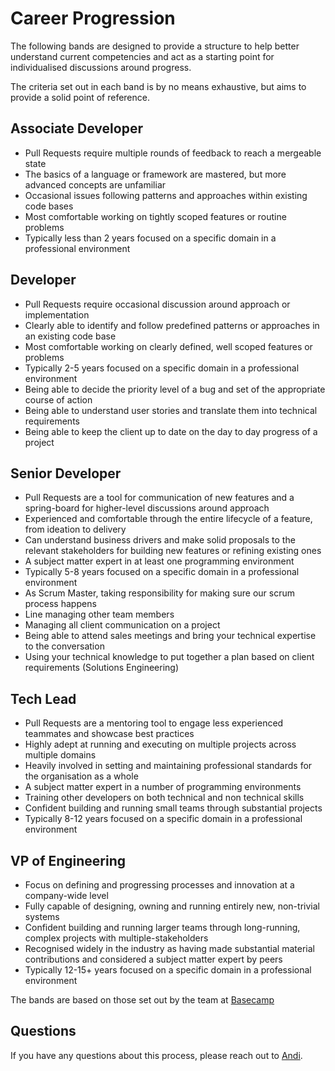 # Career Progression

The following bands are designed to provide a structure to help better
understand current competencies and act as a starting point for individualised
discussions around progress.

The criteria set out in each band is by no means exhaustive, but aims to provide
a solid point of reference.

## Associate Developer

* Pull Requests require multiple rounds of feedback to reach a mergeable state
* The basics of a language or framework are mastered, but more advanced concepts
  are unfamiliar
* Occasional issues following patterns and approaches within existing code bases
* Most comfortable working on tightly scoped features or routine problems
* Typically less than 2 years focused on a specific domain in a
  professional environment

## Developer

* Pull Requests require occasional discussion around approach or implementation
* Clearly able to identify and follow predefined patterns or approaches in an
  existing code base
* Most comfortable working on clearly defined, well scoped features or
  problems
* Typically 2-5 years focused on a specific domain in a professional
  environment
* Being able to decide the priority level of a bug and set of the appropriate course of action
* Being able to understand user stories and translate them into technical requirements 
* Being able to keep the client up to date on the day to day progress of a project 

## Senior Developer

* Pull Requests are a tool for communication of new features and a
  spring-board for higher-level discussions around approach
* Experienced and comfortable through the entire lifecycle of a feature, from
  ideation to delivery
* Can understand business drivers and make solid proposals to the relevant
  stakeholders for building new features or refining existing ones
* A subject matter expert in at least one programming environment
* Typically 5-8 years focused on a specific domain in a professional
  environment
* As Scrum Master, taking responsibility for making sure our scrum process happens
* Line managing other team members
* Managing all client communication on a project
* Being able to attend sales meetings and bring your technical expertise to the conversation
* Using your technical knowledge to put together a plan based on client requirements (Solutions Engineering)

## Tech Lead

* Pull Requests are a mentoring tool to engage less experienced teammates and
  showcase best practices
* Highly adept at running and executing on multiple projects across multiple
  domains
* Heavily involved in setting and maintaining professional standards for the
  organisation as a whole
* A subject matter expert in a number of programming environments
* Training other developers on both technical and non technical skills 
* Confident building and running small teams through substantial projects
* Typically 8-12 years focused on a specific domain in a professional
  environment

## VP of Engineering

* Focus on defining and progressing processes and innovation at a company-wide
  level
* Fully capable of designing, owning and running entirely new, non-trivial
  systems
* Confident building and running larger teams through long-running, complex
  projects with multiple-stakeholders
* Recognised widely in the industry as having made substantial material
  contributions and considered a subject matter expert by peers
* Typically 12-15+ years focused on a specific domain in a professional
  environment

The bands are based on those set out by the team at
[Basecamp](https://github.com/basecamp/handbook/blob/master/titles-for-programmers.md)


## Questions

If you have any questions about this process, please reach out to [Andi](https://wakeflow.io/team).